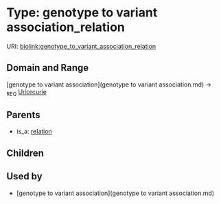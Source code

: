 
# Type: genotype to variant association_relation




URI: [biolink:genotype_to_variant_association_relation](https://w3id.org/biolink/vocab/genotype_to_variant_association_relation)


## Domain and Range

[genotype to variant association](genotype to variant association.md) ->  <sub>REQ</sub> [Uriorcurie](type/Uriorcurie.md)

## Parents

 *  is_a: [relation](relation.md)

## Children


## Used by

 * [genotype to variant association](genotype to variant association.md)
